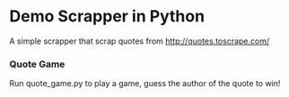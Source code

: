 # Demo Scrapper in Python

A simple scrapper that scrap quotes from http://quotes.toscrape.com/


### Quote Game

Run quote_game.py to play a game, guess the author of the quote to win!